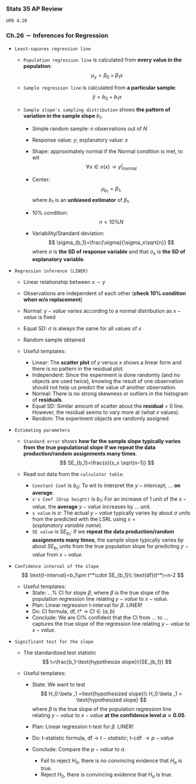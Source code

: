 ### $\textbf{Stats 35 AP Review}$

`UPD 4.20`

### $\text{Ch.26}\sim \text{Inferences for Regression}$

- `Least-squares regression line`

  - `Population regression line` is calculated from **every value in the population**:
    $$
    \mu _y=\beta_0+\beta_1x
    $$

  - `Sample regression line` is calculated from **a particular sample**:
    $$
    \hat y=b_0+b_1x
    $$

  - `Sample slope's sampling distribution` shows **the pattern of variation in the sample slope** $b_1$.

    - Simple random sample: $n$ observations out of $N$

    - Response value: $y$; explanatory value: $x$

    - Shape: approximately normal if the Normal condition is met, to wit
      $$
      \forall x\in n(x)\to y\big|_{\text{normal}}
      $$

    - Center:
      $$
      \mu_{b_1}=\beta _1,
      $$
      where $b_1$ is an **unbiased estimator** of $\beta_1$.

    - 10% condition:
      $$
      n<10\%N
      $$

    - Variability/Standard deviation:
      $$
      \sigma_{b_1}=\frac{\sigma}{\sigma_x\sqrt{n}}
      $$
      where $\sigma$ is **the SD of response variable** and that $\sigma_x$ is **the SD of explanatory variable**.

- `Regression inference (LINER)`

  - Linear relationship between $x\sim y$
  - Observations are independent of each other (**check 10% condition when w/o replacement**)
  - Normal: $y-value$ varies according to a normal distribution as $x-value$ is fixed
  - Equal SD: $\sigma$ is always the same for all values of $x$
  - Random sample obtained

  - Useful templates:
    - Linear: The **scatter plot** of $y$ versus $x$ shows a linear form and there is no pattern in the residual plot.
    - Independent: Since the experiment is done randomly (and no objects are used twice), knowing the result of one observation should not help us predict the value of another observation.
    - Normal: There is no strong skewness or outliers in the histogram of **residuals**.
    - Equal SD: Similar amount of scatter about the **residual** = 0 line. However, the residual seems to vary more at (what $x$ values).
    - Random: The experiment objects are randomly assigned.

- `Estimating parameters`

  - `Standard error` shows **how far the sample slope typically varies from the true populational slope if we repeat the data production/random assignments many times**.
    $$
    SE_{b_1}=\frac{s}{s_x \sqrt{n-1}}
    $$

  - Read out data from the `calculator table`:

    - `Constant Coef` is $b_0$: To wit to interpret the $y-intercept$, ... **on average**.
    - `x's Coef (Drop height)` is $b_1$: For an increase of 1 unit of the $x-value$, the **average** $y-value$ increases by ... unit.
    - `s value` is $\sigma$: The actual $y-value$ typically varies by about $\sigma$ units from the predicted with the LSRL using $x=(explanatory\ variable\ name)$.
    - `SE value` is $SE_{b_1}$: if we **repeat the data production/random assignments many times**, the sample slope typically varies by about $SE_{b_1}$ units from the true population slope for predicting $y-value$ from $x-value$.

- `Confidence interval of the slope`
  $$
  \text{t-interval}=b_1\pm t^*\cdot SE_{b_1}\\
  \text{df}(t^*)=n-2
  $$

  - Useful templates:
    - State: ...% CI for slope $\beta$, where $\beta$ is the true slope of the population regression line relating $y-value$ to $x-value$.
    - Plan: Linear regression t-interval for $\beta$. LINER!
    - Do: CI formula, df, t* $\to$ $CI\in(a,b)$
    - Conclude: We are CI% confident that the CI from ... to ... captures the true slope of the regression line relating $y-value$ to $x-value$.

- `Significant test for the slope`

  - The standardized test statistic
    $$
    t=\frac{b_1-\text{hypothesize slope}}{SE_{b_1}}
    $$

  - Useful templates:

    - State: We want to test
      $$
      H_0:\beta _1 =\text{hypothesized slope}\\ H_0:\beta _1 > \text{hypothesized slope}
      $$
      where $\beta$ is the true slope of the population regression line relating $y-value$ to $x-value$ **at the confidence level $\alpha = 0.05$**.

    - Plan: Linear regression t-test for $\beta$. LINER!

    - Do: t-statistic formula, df $\to$ $t-statistic$; t-cdf $\to p-value$

    - Conclude: Compare the $p-value$ to $\alpha$.

      - Fail to reject $H_0$, there is no convincing evidence that $H_a$ is true.
      - Reject $H_0$, there is convincing evidence that $H_a$ is true.

